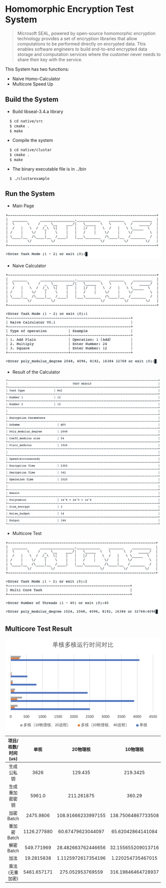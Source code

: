 # Homomorphic Encryption Test System

>Microsoft SEAL, powered by open-source homomorphic encryption technology provides a set of encryption libraries that allow computations to be performed directly on encrypted data. This enables software engineers to build end-to-end encrypted data storage and computation services where the customer never needs to share their key with the service.

This System has two functions:

* Naive Homo-Calculator
* Multicore Speed Up 

## Build the System

* Build libseal-3.4.a library
```
  $ cd native/src 
  $ cmake .
  $ make
```
* Compile the system
```
  $ cd native/clustar 
  $ cmake .
  $ make
```
* The binary executable file is in ../bin
```
  $ ./clustarexample
```

## Run the System
* Main Page

![main page](./pic/mainpage.png)

* Naive Calculator

![calculator](./pic/naivecalculator.png)

* Result of the Calculator

![result](./pic/result.png)

* Multicore Test

![multicore](./pic/multicore.png)

## Multicore Test Result

![graph](./pic/graph.png)

| 项目/核数/时间(us)        | 单核   |  20物理核  | 10物理核 
| :--------:   | :-----:  | :-----: | :----:  |
|生成公私钥| 3626| 129.435| 219.3425|
|生成重加密密钥| 5961.0| 211.261875| 360.29|
|加密Batch| 2475.9806| 108.91666233997155| 138.75064867733508|
|重加密Batch| 1126.277880| 60.67479623044097| 65.62042864141084|
|解密Batch| 549.771969| 28.482663762446656| 32.155655209013716|
|加法| 19.2815838| 1.1125972617354196| 1.220254735467015|
|乘法(无重加密)| 5461.657171| 275.052953769559| 316.19846464728937|

